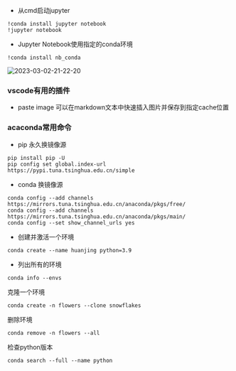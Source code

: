 - 从cmd启动jupyter

```shell
!conda install jupyter notebook
!jupyter notebook
```

- Jupyter Notebook使用指定的conda环境

 ```Jupyter
 !conda install nb_conda
 ```
![2023-03-02-21-22-20](https://cdn.jsdelivr.net/gh/pleb631/ImgManager@main/img/2023-03-02-21-22-20.png)

### vscode有用的插件

- paste image
可以在markdown文本中快速插入图片并保存到指定cache位置

### acaconda常用命令

- pip 永久换镜像源

```shell
pip install pip -U
pip config set global.index-url https://pypi.tuna.tsinghua.edu.cn/simple
```

- conda 换镜像源

```shell
conda config --add channels https://mirrors.tuna.tsinghua.edu.cn/anaconda/pkgs/free/
conda config --add channels https://mirrors.tuna.tsinghua.edu.cn/anaconda/pkgs/main/
conda config --set show_channel_urls yes

```

- 创建并激活一个环境

```shell
conda create --name huanjing python=3.9
```

- 列出所有的环境

```shell
conda info --envs
```

克隆一个环境

```shell
conda create -n flowers --clone snowflakes
```

删除环境

```shell
conda remove -n flowers --all
```

检查python版本

```shell
conda search --full --name python
```
